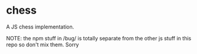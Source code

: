 chess
=====

A JS chess implementation.

NOTE: the npm stuff in /bug/ is totally separate from the other js stuff
in this repo so don't mix them. Sorry
